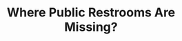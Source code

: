 ---
title: "Where Public Restrooms Are Missing?"
excerpt: "Identifying Service Gaps through Spatial Analysis and Predictive Modeling."
image: /images/ResearchWorks/Public_Restroom.jpg  
redirect: https://storymaps.arcgis.com/stories/416c5f5969eb49fea7e8400ea8b01f6c
collection: research
---